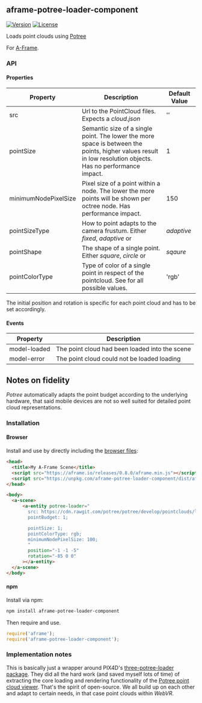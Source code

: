 ## aframe-potree-loader-component

[![Version](http://img.shields.io/npm/v/aframe-potree-loader-component.svg?style=flat-square)](https://npmjs.org/package/aframe-potree-loader-component)
[![License](http://img.shields.io/npm/l/aframe-potree-loader-component.svg?style=flat-square)](https://npmjs.org/package/aframe-potree-loader-component)

Loads point clouds using [Potree](http://potree.org/)

For [A-Frame](https://aframe.io).

### API

#### Properties

| Property | Description | Default Value |
| -------- | ----------- | ------------- |
| src       | Url to the PointCloud files. Expects a _cloud.json_            | '' |
| pointSize | Semantic size of a single point. The lower the more space is between the points, higher values result in low resolution objects. Has no performance impact. | 1 |
| minimumNodePixelSize | Pixel size of a point within a node. The lower the more points will be shown per octree node. Has performance impact. | 150 |
| pointSizeType | How to point adapts to the camera frustum. Either _fixed_, _adaptive_ or  | _adaptive_ |
| pointShape | The shape of a single point. Either _square_, _circle_ or  | _sqaure_ |
| pointColorType | Type of color of a single point in respect of the pointcloud. See for all possible values. | 'rgb' |

The initial position and rotation is specific for each point cloud and has to be set accordingly. 

#### Events

| Property          | Description                                                     |
| --------          | -----------                                                     |
| model-loaded       | The point cloud had been loaded into the scene                 |
| model-error        | The point cloud could not be loaded loading                    |

## Notes on fidelity
_Potree_ automatically adapts the point budget according to the underlying hardware, that said mobile devices are not so well suited for detailed point cloud representations.

### Installation

#### Browser

Install and use by directly including the [browser files](dist):

```html
<head>
  <title>My A-Frame Scene</title>
  <script src="https://aframe.io/releases/0.8.0/aframe.min.js"></script>
  <script src="https://unpkg.com/aframe-potree-loader-component/dist/aframe-potree-loader-component.min.js"></script>
</head>

<body>
  <a-scene>
      <a-entity potree-loader="
        src: https://cdn.rawgit.com/potree/potree/develop/pointclouds/lion_takanawa;
        pointBudget: 1;

        pointSize: 1;
        pointColorType: rgb;
        minimumNodePixelSize: 100;
        "
        position="-1 -1 -5"
        rotation="-85 0 0"
      ></a-entity>
  </a-scene>
</body>
```

#### npm

Install via npm:

```bash
npm install aframe-potree-loader-component
```

Then require and use.

```js
require('aframe');
require('aframe-potree-loader-component');
```

### Implementation notes
This is basically just a wrapper around PIX4D's [three-potree-loader package](https://github.com/Pix4D/three-potree-loader). They did all the hard work (and saved myself lots of time) of extracting the core loading and rendering functionality of the [Potree point cloud viewer](https://github.com/potree/potree). That's the spirit of open-source. We all build up on each other and adapt to certain needs, in that case point clouds within _WebVR_.